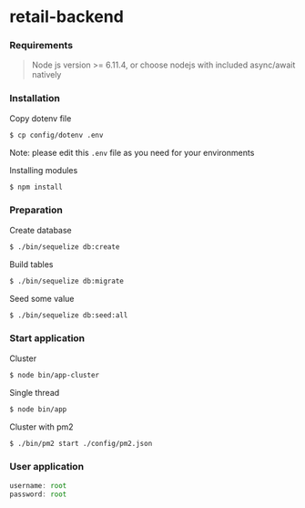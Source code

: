 # retail-backend
### Requirements
> Node js version >= 6.11.4, or choose nodejs with included async/await natively

### Installation
Copy dotenv file
```sh
$ cp config/dotenv .env
```
Note: please edit this `.env` file as you need for your environments

Installing modules
```sh
$ npm install
```

### Preparation
Create database
```sh
$ ./bin/sequelize db:create
```
Build tables
```sh
$ ./bin/sequelize db:migrate
```
Seed some value
```sh
$ ./bin/sequelize db:seed:all
```

### Start application
Cluster
```sh
$ node bin/app-cluster
```
Single thread
```sh
$ node bin/app
```
Cluster with pm2
```sh
$ ./bin/pm2 start ./config/pm2.json
```

### User application
```js
username: root
password: root
```